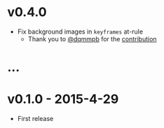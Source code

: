 
# v0.4.0

 - Fix background images in `keyframes` at-rule
    - Thank you to [@dqmmpb](https://github.com/dqmmpb) for the [contribution](https://github.com/MadLittleMods/gulp-css-spriter/pull/7)


# ...


# v0.1.0 - 2015-4-29

 - First release
